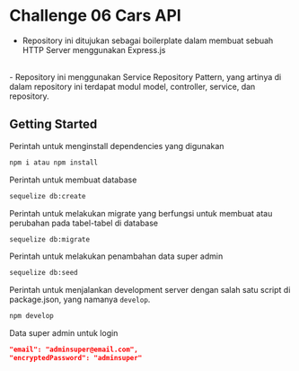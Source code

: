 # Challenge 06 Cars API

- Repository ini ditujukan sebagai boilerplate dalam membuat sebuah HTTP Server menggunakan Express.js 
<br />
- Repository ini menggunakan Service Repository Pattern, yang artinya di dalam repository ini terdapat modul model, controller, service, dan repository.

## Getting Started

Perintah untuk menginstall dependencies yang digunakan 

```sh
npm i atau npm install
```

Perintah untuk membuat database

```sh
sequelize db:create
```

Perintah untuk melakukan migrate yang berfungsi untuk membuat atau perubahan pada tabel-tabel di database

```sh
sequelize db:migrate
```

Perintah untuk melakukan penambahan data super admin

```sh
sequelize db:seed
```

Perintah untuk menjalankan development server dengan salah satu script di package.json, yang namanya `develop`.

```sh
npm develop
```

Data super admin untuk login

```json
"email": "adminsuper@email.com",
"encryptedPassword": "adminsuper"
```

